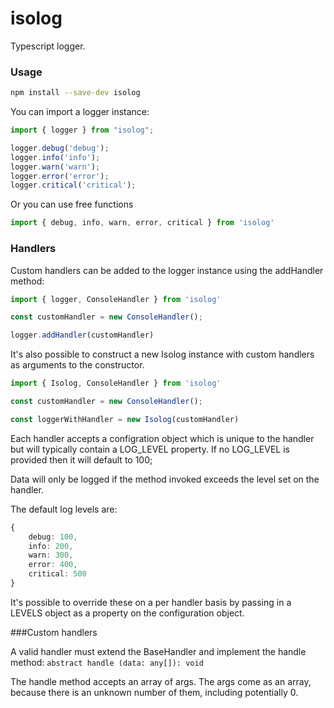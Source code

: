# isolog

Typescript logger.

### Usage

```bash
npm install --save-dev isolog
```

You can import a logger instance:

```typescript
import { logger } from "isolog";

logger.debug('debug');
logger.info('info');
logger.warn('warn');
logger.error('error');
logger.critical('critical');
```

Or you can use free functions

```typescript
import { debug, info, warn, error, critical } from 'isolog'
```

### Handlers


Custom handlers can be added to the logger instance using the addHandler method:

```typescript
import { logger, ConsoleHandler } from 'isolog'

const customHandler = new ConsoleHandler();

logger.addHandler(customHandler)
```


It's also possible to construct a new Isolog instance with custom handlers as arguments to the constructor.

```typescript
import { Isolog, ConsoleHandler } from 'isolog'

const customHandler = new ConsoleHandler();

const loggerWithHandler = new Isolog(customHandler)
```

Each handler accepts a configration object which is unique to the handler but will typically contain a LOG_LEVEL property. If no LOG_LEVEL is provided then it will default to 100;

Data will only be logged if the method invoked exceeds the level set on the handler.

The default log levels are:

```typescript
{
    debug: 100,
    info: 200,
    warn: 300,
    error: 400,
    critical: 500
}
```

It's possible to override these on a per handler basis by passing in a LEVELS object as a property on the configuration object.

###Custom handlers

A valid handler must extend the BaseHandler and implement the handle method: `abstract handle (data: any[]): void`

The handle method accepts an array of args. The args come as an array, because there is an unknown number of them, including potentially 0.
